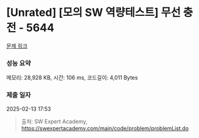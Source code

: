 # [Unrated] [모의 SW 역량테스트] 무선 충전 - 5644 

[문제 링크](https://swexpertacademy.com/main/code/problem/problemDetail.do?contestProbId=AWXRDL1aeugDFAUo) 

### 성능 요약

메모리: 28,928 KB, 시간: 106 ms, 코드길이: 4,011 Bytes

### 제출 일자

2025-02-13 17:53



> 출처: SW Expert Academy, https://swexpertacademy.com/main/code/problem/problemList.do